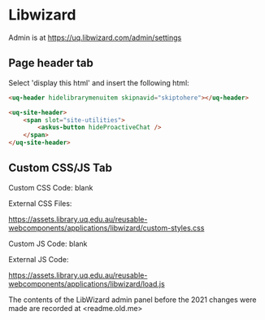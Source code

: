 # Libwizard

Admin is at https://uq.libwizard.com/admin/settings

## Page header tab 

Select 'display this html' and insert the following html:

```html
<uq-header hidelibrarymenuitem skipnavid="skiptohere"></uq-header>

<uq-site-header>
    <span slot="site-utilities">
        <askus-button hideProactiveChat />
    </span>
</uq-site-header>
```

## Custom CSS/JS Tab

Custom CSS Code: blank

External CSS Files: 

https://assets.library.uq.edu.au/reusable-webcomponents/applications/libwizard/custom-styles.css

Custom JS Code: blank

External JS Code: 

https://assets.library.uq.edu.au/reusable-webcomponents/applications/libwizard/load.js


The contents of the LibWizard admin panel before the 2021 changes were made are recorded at <readme.old.me>
